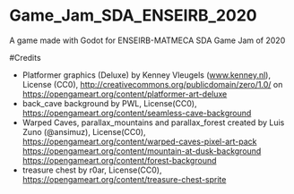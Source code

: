 # Game_Jam_SDA_ENSEIRB_2020
A game made with Godot for ENSEIRB-MATMECA SDA Game Jam of 2020

#Credits
- Platformer graphics (Deluxe) by Kenney Vleugels (www.kenney.nl), License (CC0), http://creativecommons.org/publicdomain/zero/1.0/ on https://opengameart.org/content/platformer-art-deluxe 
- back_cave background by PWL, License(CC0), https://opengameart.org/content/seamless-cave-background
- Warped Caves, parallax_mountains and parallax_forest created by Luis Zuno (@ansimuz), License(CC0), 
https://opengameart.org/content/warped-caves-pixel-art-pack
https://opengameart.org/content/mountain-at-dusk-background
https://opengameart.org/content/forest-background
- treasure chest by r0ar, License(CC0), https://opengameart.org/content/treasure-chest-sprite
		
